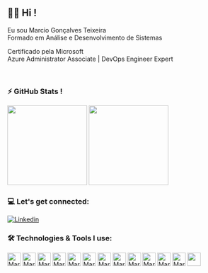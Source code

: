 ## 👨‍💻 Hi !

Eu sou Marcio Gonçalves Teixeira<br>
Formado em Análise e Desenvolvimento de Sistemas

Certificado pela Microsoft <br>
Azure Administrator Associate | DevOps Engineer Expert

<br>

### ⚡ GitHub Stats !
<div>
<img height="180cm" src="https://github-readme-stats.vercel.app/api?username=MarcioGTeixeira&show_icons=true&theme=highcontrast"/>
<img height="180cm" src="https://github-readme-stats.vercel.app/api/top-langs/?username=MarcioGTeixeira&layout=compact&theme=highcontrast"/>
</div>


### 💻 Let's get connected:
[![Linkedin](https://img.shields.io/badge/LinkedIn-0077B5?style=for-the-badge&logo=linkedin&logoColor=white)](https://www.linkedin.com/in/marcio-goncalves-teixeira/)


### 🛠️ Technologies & Tools I use:

<div>
<img align="center" alt="Marcio-html" height="30" width"40" src="https://cdn.jsdelivr.net/gh/devicons/devicon/icons/windows8/windows8-original.svg"/>
<img align="center" alt="Marcio-html" height="30" width"40" src="https://cdn.jsdelivr.net/gh/devicons/devicon/icons/linux/linux-original.svg"/>
<img align="center" alt="Marcio-html" height="30" width"40" src="https://cdn.jsdelivr.net/gh/devicons/devicon/icons/azure/azure-original.svg"/>
<img align="center" alt="Marcio-html" height="30" width"40" src="https://cdn.jsdelivr.net/gh/devicons/devicon/icons/vscode/vscode-original.svg"/>
<img align="center" alt="Marcio-html" height="30" width"40" src="https://cdn.jsdelivr.net/gh/devicons/devicon/icons/git/git-original.svg"/>
<img align="center" alt="Marcio-html" height="30" width"40" src="https://cdn.jsdelivr.net/gh/devicons/devicon/icons/github/github-original.svg"/>
<img align="center" alt="Marcio-html" height="30" width"40" src="https://cdn.jsdelivr.net/gh/devicons/devicon/icons/terraform/terraform-original.svg"/>
<img align="center" alt="Marcio-html" height="30" width"40" src="https://cdn.jsdelivr.net/gh/devicons/devicon/icons/docker/docker-original.svg"/>
<img align="center" alt="Marcio-html" height="30" width"40" src="https://cdn.jsdelivr.net/gh/devicons/devicon/icons/kubernetes/kubernetes-plain.svg"/>
<img align="center" alt="Marcio-html" height="30" width"40" src="https://cdn.jsdelivr.net/gh/devicons/devicon/icons/grafana/grafana-original.svg"/>
<img align="center" alt="Marcio-html" height="30" width"40" src="https://cdn.jsdelivr.net/gh/devicons/devicon/icons/prometheus/prometheus-original.svg"/>
<img align="center" alt="Marcio-html" height="30" width"40" src="https://cdn.jsdelivr.net/gh/devicons/devicon/icons/googlecloud/googlecloud-original.svg"/>
<img align="center"  height="30" width"40" src="https://cdn.jsdelivr.net/gh/devicons/devicon@latest/icons//-.svg" />
          
</div>
